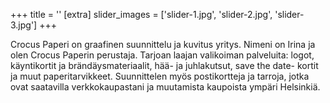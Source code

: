 +++
title = ''
[extra]
slider_images = ['slider-1.jpg', 'slider-2.jpg', 'slider-3.jpg']
+++

Crocus Paperi on graafinen suunnittelu ja kuvitus yritys. Nimeni on Irina ja olen Crocus Paperin perustaja. Tarjoan laajan valikoiman palveluita: logot, käyntikortit ja brändäysmateriaalit, hää- ja juhlakutsut, save the date- kortit ja muut paperitarvikkeet. Suunnittelen myös postikortteja ja tarroja, jotka ovat saatavilla verkkokaupastani ja muutamista kaupoista ympäri Helsinkiä.
